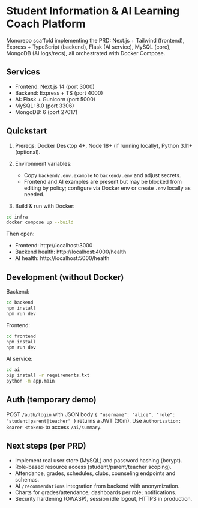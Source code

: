 # Student Information & AI Learning Coach Platform

Monorepo scaffold implementing the PRD: Next.js + Tailwind (frontend), Express + TypeScript (backend), Flask (AI service), MySQL (core), MongoDB (AI logs/recs), all orchestrated with Docker Compose.

## Services
- Frontend: Next.js 14 (port 3000)
- Backend: Express + TS (port 4000)
- AI: Flask + Gunicorn (port 5000)
- MySQL: 8.0 (port 3306)
- MongoDB: 6 (port 27017)

## Quickstart
1) Prereqs: Docker Desktop 4+, Node 18+ (if running locally), Python 3.11+ (optional).

2) Environment variables:
   - Copy `backend/.env.example` to `backend/.env` and adjust secrets.
   - Frontend and AI examples are present but may be blocked from editing by policy; configure via Docker env or create `.env` locally as needed.

3) Build & run with Docker:
```bash
cd infra
docker compose up --build
```
Then open:
- Frontend: http://localhost:3000
- Backend health: http://localhost:4000/health
- AI health: http://localhost:5000/health

## Development (without Docker)
Backend:
```bash
cd backend
npm install
npm run dev
```

Frontend:
```bash
cd frontend
npm install
npm run dev
```

AI service:
```bash
cd ai
pip install -r requirements.txt
python -m app.main
```

## Auth (temporary demo)
POST `/auth/login` with JSON body `{ "username": "alice", "role": "student|parent|teacher" }` returns a JWT (30m). Use `Authorization: Bearer <token>` to access `/ai/summary`.

## Next steps (per PRD)
- Implement real user store (MySQL) and password hashing (bcrypt).
- Role-based resource access (student/parent/teacher scoping).
- Attendance, grades, schedules, clubs, counseling endpoints and schemas.
- AI `/recommendations` integration from backend with anonymization.
- Charts for grades/attendance; dashboards per role; notifications.
- Security hardening (OWASP), session idle logout, HTTPS in production.

